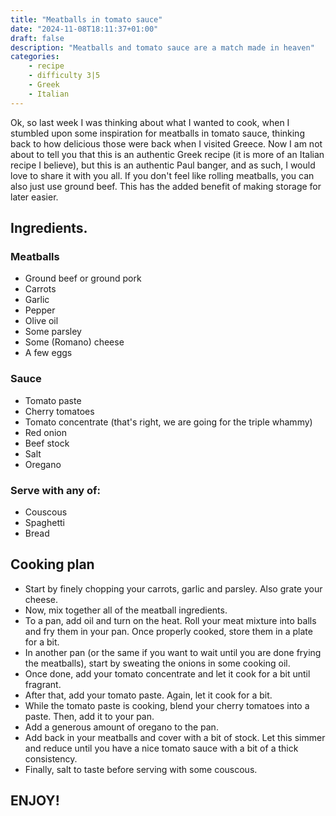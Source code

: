 ```yaml
---
title: "Meatballs in tomato sauce"
date: "2024-11-08T18:11:37+01:00"
draft: false
description: "Meatballs and tomato sauce are a match made in heaven"
categories: 
    - recipe
    - difficulty 3|5
    - Greek
    - Italian
---
```


Ok, so last week I was thinking about what I wanted to cook, when I stumbled upon some inspiration for meatballs in tomato sauce, thinking back to how delicious those were back when I visited Greece. Now I am not about to tell you that this is an authentic Greek recipe (it is more of an Italian recipe I believe), but this is an authentic Paul banger, and as such, I would love to share it with you all. If you don't feel like rolling meatballs, you can also just use ground beef. This has the added benefit of making storage for later easier. 

## Ingredients. 

### Meatballs
- Ground beef or ground pork
- Carrots
- Garlic
- Pepper
- Olive oil
- Some parsley
- Some (Romano) cheese
- A few eggs

### Sauce
- Tomato paste
- Cherry tomatoes
- Tomato concentrate (that's right, we are going for the triple whammy)
- Red onion
- Beef stock
- Salt
- Oregano 

### Serve with any of: 
- Couscous
- Spaghetti
- Bread

## Cooking plan
- Start by finely chopping your carrots, garlic and parsley. Also grate your cheese. 
- Now, mix together all of the meatball ingredients. 
- To a pan, add oil and turn on the heat. Roll your meat mixture into balls and fry them in your pan. Once properly cooked, store them in a plate for a bit. 
- In another pan (or the same if you want to wait until you are done frying the meatballs), start by sweating the onions in some cooking oil. 
- Once done, add your tomato concentrate and let it cook for a bit until fragrant. 
- After that, add your tomato paste. Again, let it cook for a bit. 
- While the tomato paste is cooking, blend your cherry tomatoes into a paste. Then, add it to your pan. 
- Add a generous amount of oregano to the pan. 
- Add back in your meatballs and cover with a bit of stock. Let this simmer and reduce until you have a nice tomato sauce with a bit of a thick consistency. 
- Finally, salt to taste before serving with some couscous. 

## ENJOY!